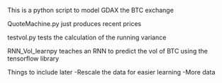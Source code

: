 This is a python script to model GDAX the BTC exchange

QuoteMachine.py just produces recent prices

testvol.py  tests the calculation of the running variance

RNN_Vol_learnpy  teaches an RNN to predict the vol of BTC using the tensorflow library


Things to include later
    -Rescale the data for easier learning
    -More data
